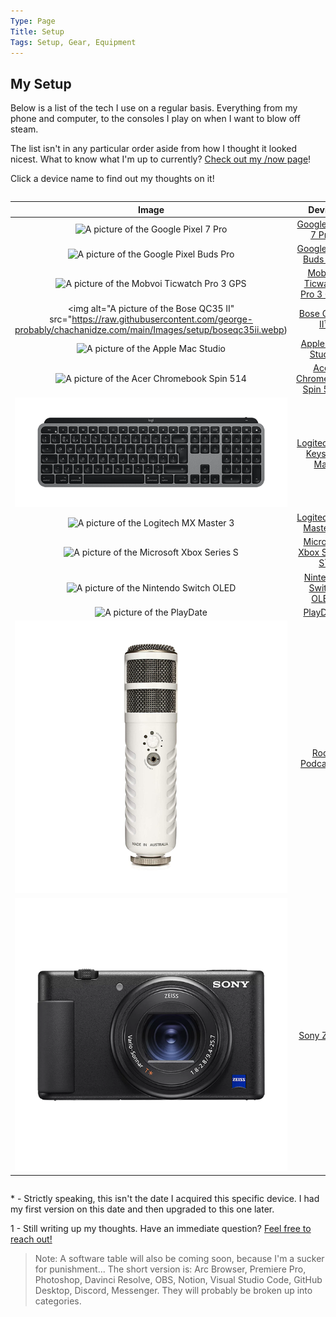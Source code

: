 ```yaml
---
Type: Page
Title: Setup
Tags: Setup, Gear, Equipment
---
```


## My Setup

Below is a list of the tech I use on a regular basis. Everything from my phone and computer, to the consoles I play on when I want to blow off steam.

The list isn't in any particular order aside from how I thought it looked nicest. What to know what I'm up to currently? [Check out my /now page](https://snpy.tech/now)!

Click a device name to find out my thoughts on it!
<div style="overflow-x:auto;">

|                                                                                                                                                                 Image                                                                                                                                                                |                             Device                             |  Bought  | Rating |   |
|:------------------------------------------------------------------------------------------------------------------------------------------------------------------------------------------------------------------------------------------------------------------------------------------------------------------------------------:|:--------------------------------------------------------------:|:--------:|:------:|:-:|
|                                                                                    <div class="img-container-square"> <img alt="A picture of the Google Pixel 7 Pro" src="https://m.media-amazon.com/images/I/61FM60RTAgL._AC_SX679_.jpg"> </div>                                                                                    |        [Google Pixel 7 Pro¹](/setup/google-pixel-7-pro)        |  11/2022 |  10/10 |   |
|                                              <div class="img-container-square"> <img alt="A picture of the Google Pixel Buds Pro" src="https://lh3.googleusercontent.com/kE8Ov3yIBARB0rUVhZ5UEwMEo91LOD2brIy7j8MbqmSx5A-rHPNqYb-Nboi9rmxE-IG1sxMUf3uoPTkW5i3NxblC4uMJ1FlIBdc=s0"> </div>                                             |     [Google Pixel Buds Pro¹](/setup/google-pixel-buds-pro)     |  11/2022 |  8/10  |   |
|                                                                            <div class="img-container-square"> <img alt="A picture of the Mobvoi Ticwatch Pro 3 GPS" src="https://d1yt8qkhp8oydd.cloudfront.net/images/img_4784628784481288299.png"> </div>                                                                           | [Mobvoi Ticwatch Pro 3 GPS¹](/setup/mobvoi-ticwatch-pro-3-gps) |  11/2022 |  6/10  |   |
|                                                                         <div class="img-container-square"> <img alt="A picture of the Bose QC35 II" src="https://raw.githubusercontent.com/george-probably/chachanidze.com/main/Images/setup/boseqc35ii.webp)                                                                        |              [Bose QC35 II¹](/setup/bose-qc35-ii)              |  01/2021 |  8/10  |   |
|                                                      <div class="img-container-square"> <img src="https://store.storeimages.cdn-apple.com/4668/as-images.apple.com/is/mac-studio-select-202203?wid=500&hei=500&fmt=jpeg&qlt=95" alt="A picture of the Apple Mac Studio"> </div>                                                      |           [Apple Mac Studio](/setup/apple-mac-studio)          |  04/2022 |  8/10  |   |
|                                                             <div class="img-container-square"> <img alt="A picture of the Acer Chromebook Spin 514" src="https://images.acer.com/is/image/acer/Chromebook-514-CB514-2H-2HT-Bl1-Silver-01c?$Series-Component-XL$"> </div>                                                             |  [Acer Chromebook Spin 514¹](/setup/acer-chromebook-spin-514)  |  11/2022 |  8/10  |   |
|                                                           <div class="img-container-square"> <img alt="A picture of the Logitech MX Keys" src="https://raw.githubusercontent.com/george-probably/chachanidze.com/main/Images/setup/MX%20Keys/MX%20Keys%20Wide.png"> </div>                                                           |    [Logitech MX Keys for Mac](/set/logitech-mx-keys-for-mac)   | 04/2018* |  9/10  |   |
| <div class="img-container-square"> <img alt="A picture of the Logitech MX Master 3" src="https://resource.logitech.com/w_1600,c_limit,q_auto,f_auto,dpr_1.0/d_transparent.gif/content/dam/logitech/en/products/mice/mx-master-3s-mac-bluetooth-mouse/gallery/space-grey/mx-master-3s-for-mac-mouse-side-view-space-grey.png"> </div> |      [Logitech MX Master 3¹](/setup/logitech-mx-master-3)      | 01/2017* |  9/10  |   |
|                                                                  <div class="img-container-square"> <img alt="A picture of the Microsoft Xbox Series S" src="https://img-prod-cms-rt-microsoft-com.akamaized.net/cms/api/am/imageFileData/RE4FkjX?ver=c092"> </div>                                                                  |   [Microsoft Xbox Series S¹](/setup/microsoft-xbox-series-s)   |  08/2022 |  9/10  |   |
|                                                                              <div class="img-container-square"> <img alt="A picture of the Nintendo Switch OLED" src="https://media.currys.biz/i/currysprod/M10227387_white?$l-large$&fmt=auto"> </div>                                                                              |       [Nintendo Switch OLED](/setup/nintendo-switch-oled)      | 04/2017* |  9/10  |   |
|                                                                     <div class="img-container-square"> <img alt="A picture of the PlayDate" src="https://cdn.geekwire.com/wp-content/uploads/2021/06/Playdate-hero-shot.78c70891ea4f-e1623180415168.jpg"> </div>                                                                     |                  [PlayDate¹](/setup/playdate)                  |  01/2023 |  9/10  |   |
|                                                         <div class="img-container-square"> <img src="https://raw.githubusercontent.com/george-probably/chachanidze.com/main/Images/setup/Rode%20Podcaster/Rode%20Podcaster.png" alt="A picture of the Rode Podcaster"> </div>                                                        |            [Rode Podcaster¹](/setup/rode-podcaster)            |  04/2018 |  10/10 |   |
|                                                                <div class="img-container-square"> <img alt="A picture of the Sony ZV-1" src="https://raw.githubusercontent.com/george-probably/chachanidze.com/main/Images/setup/Sony%20ZV-1/Sony%20ZV-1.png"> </div>                                                                |                 [Sony ZV-1¹](/setup/sony-zv-1)                 |  05/2022 |  9/10  |   |

</div>

\* \- Strictly speaking, this isn't the date I acquired this specific device. I had my first version on this date and then upgraded to this one later.
  
1 - Still writing up my thoughts. Have an immediate question? [Feel free to reach out!](https://george.chachanidze.com) 

>Note: A software table will also be coming soon, because I'm a sucker for punishment... The short version is: Arc Browser, Premiere Pro, Photoshop, Davinci Resolve, OBS, Notion, Visual Studio Code, GitHub Desktop, Discord, Messenger. They will probably be broken up into categories.